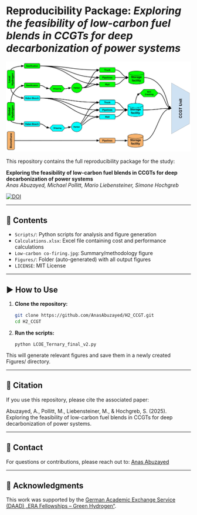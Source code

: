 # Reproducibility Package: *Exploring the feasibility of low-carbon fuel blends in CCGTs for deep decarbonization of power systems*

<img src="Low-carbon%20co-firing.jpg" alt="Summary Figure" width="800"/>

This repository contains the full reproducibility package for the study:

**Exploring the feasibility of low-carbon fuel blends in CCGTs for deep decarbonization of power systems**  
_Anas Abuzayed, Michael Pollitt, Mario Liebensteiner, Simone Hochgreb_  

[![DOI](https://zenodo.org/badge/DOI/10.5281/zenodo.16342111.svg)](https://doi.org/10.5281/zenodo.16342111)

---

## 📁 Contents

- `Scripts/`: Python scripts for analysis and figure generation  
- `Calculations.xlsx`: Excel file containing cost and performance calculations  
- `Low-carbon co-firing.jpg`: Summary/methodology figure  
- `Figures/`: Folder (auto-generated) with all output figures  
- `LICENSE`: MIT License  

---

## ▶️ How to Use

1. **Clone the repository:**

   ```bash
   git clone https://github.com/AnasAbuzayed/H2_CCGT.git
   cd H2_CCGT

2. **Run the scripts:**

   ```
   python LCOE_Ternary_final_v2.py

This will generate relevant figures and save them in a newly created Figures/ directory.



---

## 📌 Citation
If you use this repository, please cite the associated paper:

Abuzayed, A., Pollitt, M., Liebensteiner, M., & Hochgreb, S. (2025). Exploring the feasibility of low-carbon fuel blends in CCGTs for deep decarbonization of power systems.


---

## 📧 Contact
For questions or contributions, please reach out to:
[Anas Abuzayed](anas.abuzayed@fau.de)


---

## 🙏 Acknowledgments
This work was supported by the [German Academic Exchange Service (DAAD) „ERA Fellowships – Green Hydrogen“](https://www.daad.de/en/studying-in-germany/scholarships/daad-funding-programmes/green-hydrogen/).


